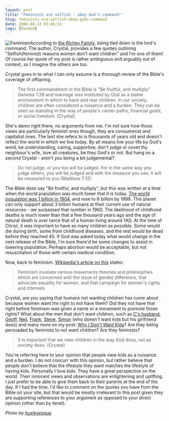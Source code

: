 ```yaml
---
layout: post
title: "Feminists are selfish - obey God's command!"
Slug: feminists-are-selfish-obey-gods-command
date: 2008-08-13 03:46:53
tags: [Random]
---
```

![Feminism](http://farm1.static.flickr.com/112/277993413_a254d97b7e_m_d.jpg "Feminism")According to [the Richey Family](http://werethericheys.blogspot.com/2008/08/tied-down.html "The Richey Family"), being tied down is the lord's command. The author, Crystal, provides a few quotes outlining "Selfish(feminist) reasons women don't want children" and I'm one of them! Of course her quote of my post is rather ambiguous and arguably out of context, so I imagine the others are too.

Crystal goes in to what I can only assume is a thorough review of the Bible's coverage of offspring.

> The first commandment in the Bible is "Be fruitful, and multiply" Genesis 1:28 and marriage was instituted by God as a stable environment in which to have and rear children. In our society, children are often considered a nuisance and a burden. They can be seen as standing in the way of people's career paths, financial goals, or social freedom. (Crystal)

She's damn right there, no arguments from me. I'm not sure how those views are particularly feminist ones though, they are consumerist and capitalist ones. The text she refers to is thousands of years old and doesn't reflect the world in which we live today. By all means live your life by God's word; be understanding, caring, supportive, don't judge or covet thy neighbour's wife, love all creatures, be they God's or not. But hang on a second Crystal - aren't _you_ being a bit judgemental?

>Do not judge, or you too will be judged. For in the same way you judge others, you will be judged and with the measure you use, it will be measured to you (Matthew 7:12)

The Bible does say "Be fruitful, and multiply", but this was written at a time when the world population was much lower that it is today. [The world population was 1 billion in 1804](http://www.population-awareness.net/faq.html), and rose to 6 billion by 1999. This planet can only support about 3 billion humans at their current use of natural resources - we surpassed that number in 1960. The likelihood of childhood deaths is much lower than that a few thousand years ago and the age of natural death is over twice that of a human living around 1AD. At the time of Christ, it was important to have as many children as possible. Some would die during birth, some from childhood diseases, and the rest would be dead before they reached 40. If God was asked today what would change in the next release of the Bible, I'm sure there'd be some changes to assist in lowering population. Perhaps abortion would be acceptable, but not resuscitation of those with certain medical condition.

Now, back to feminism. [Wikipedia's article on this](http://en.wikipedia.org/wiki/Feminism "Wikipedia's article on Feminism") states:

> Feminism involves various movements theories and philosophies which are concerned with the issue of gender difference, that advocate equality for women, and that campaign for women's rights and interests

Crystal, are you saying that humans not wanting children has come about because women want the right to not have them? Did they not have that right before feminism was given a name or a movement to promote those rights? What about the men that don't want children, such as [C's husband](https://bendechrai.com/2006/09/19/why-i-dont-want-kids/#comment-1013), [Geoff](https://bendechrai.com/2006/09/19/why-i-dont-want-kids/#comment-2519), [Neil](https://bendechrai.com/2006/09/19/why-i-dont-want-kids/#comment-4213), [Frank](https://bendechrai.com/2006/09/19/why-i-dont-want-kids/#comment-7538), [Steve](https://bendechrai.com/2006/09/19/why-i-dont-want-kids/#comment-12280), [Simon](https://bendechrai.com/2006/09/19/why-i-dont-want-kids/#comment-16457) (who doesn't want kids but his girlfriend does) and many more on my post: [Why I Don't Want Kids](https://bendechrai.com/2006/09/19/why-i-dont-want-kids/)? Are they being persuaded by feminists to not want children? Are they feminists?

> It is important that we view children in the way God does, not as society does. (Crystal)

You're referring here to your opinion that people view kids as a nuisance and a burden. I do not concurr with this opinion, but rather believe that people don't believe that the lifestyle they want matches the lifestyle of having kids. Personally I love kids. They have a great perspective on the world. Their innocent views and observations are enlightening and uplifting. I just prefer to be able to give them back to their parents at the end of the day. If I had the time, I'd like to comment on the quotes you have from the Bible on your site, but that would be mostly irrelevant to this post given they are supporting references to your argument as opposed to your direct opinion (other than by tenet).

_Photo by [huxleyesque](http://flickr.com/photos/huxleyesque/277993413/)._
